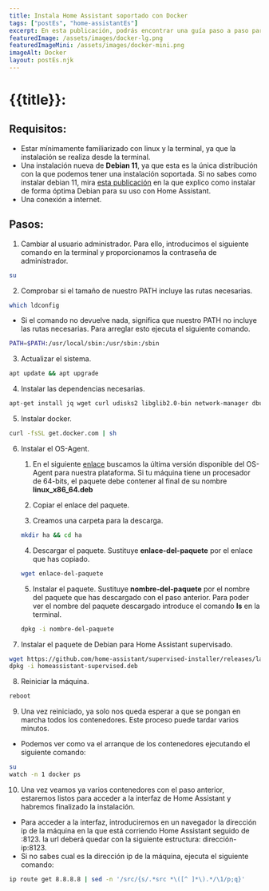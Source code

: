 ```yaml
---
title: Instala Home Assistant soportado con Docker
tags: ["postEs", "home-assistantEs"]
excerpt: En esta publicación, podrás encontrar una guía paso a paso para llevar acabo una instalación soportada de home assistant con docker.
featuredImage: /assets/images/docker-lg.png
featuredImageMini: /assets/images/docker-mini.png
imageAlt: Docker
layout: postEs.njk
---
```


# {{title}}:
## Requisitos:
- Estar mínimamente familiarizado con linux y la terminal, ya que la instalación se realiza desde la terminal.
- Una instalación nueva de **Debian 11**, ya que esta es la única distribución con la que podemos tener una instalación soportada. Si no sabes como instalar debian 11, mira [esta publicación](/es/blog/posts/instala-debian11/) en la que explico como instalar de forma óptima Debian para su uso con Home Assistant.
- Una conexión a internet.

## Pasos:
1. Cambiar al usuario administrador. Para ello, introducimos el siguiente comando en la terminal y proporcionamos la contraseña de administrador.
```bash
su
```
2. Comprobar si el tamaño de nuestro PATH incluye las rutas necesarias.
```bash
which ldconfig
```
- Si el comando no devuelve nada, significa que nuestro PATH no incluye las rutas necesarias. Para arreglar esto ejecuta el siguiente comando.
```bash
PATH=$PATH:/usr/local/sbin:/usr/sbin:/sbin
```

3. Actualizar el sistema.
```bash
apt update && apt upgrade
```
4. Instalar las dependencias necesarias.
```bash
apt-get install jq wget curl udisks2 libglib2.0-bin network-manager dbus -y
```
5. Instalar docker.
```bash
curl -fsSL get.docker.com | sh
```
6. Instalar el OS-Agent.
    1. En el siguiente [enlace](https://github.com/home-assistant/os-agent/releases) buscamos la última versión disponible del OS-Agent para nuestra plataforma. Si tu máquina tiene un procesador de 64-bits, el paquete debe contener al final de su nombre **linux_x86_64.deb**
    
    2. Copiar el enlace del paquete.

    3. Creamos una carpeta para la descarga.
    ```bash
    mkdir ha && cd ha
    ```
    
    4. Descargar el paquete. Sustituye **enlace-del-paquete** por el enlace que has copiado.
    ```bash
    wget enlace-del-paquete
    ```
    5. Instalar el paquete. Sustituye **nombre-del-paquete** por el nombre del paquete que has descargado con el paso anterior. Para poder ver el nombre del paquete descargado introduce el comando **ls** en la terminal.
    ```bash
    dpkg -i nombre-del-paquete
    ```
7. Instalar el paquete de Debian para Home Assistant supervisado.
```bash
wget https://github.com/home-assistant/supervised-installer/releases/latest/download/homeassistant-supervised.deb
dpkg -i homeassistant-supervised.deb
```
8. Reiniciar la máquina.
```bash
reboot
```

9. Una vez reiniciado, ya solo nos queda esperar a que se pongan en marcha todos los contenedores. Este proceso puede tardar varios minutos.
- Podemos ver como va el arranque de los contenedores ejecutando el siguiente comando:
```bash
su
watch -n 1 docker ps
```

10. Una vez veamos ya varios contenedores con el paso anterior, estaremos listos para acceder a la interfaz de Home Assistant y habremos finalizado la instalación.
- Para acceder a la interfaz, introduciremos en un navegador la dirección ip de la máquina en la que está corriendo Home Assistant seguido de :8123. la url deberá quedar con la siguiente estructura: dirección-ip:8123.
- Si no sabes cual es la dirección ip de la máquina, ejecuta el siguiente comando:
```bash
ip route get 8.8.8.8 | sed -n '/src/{s/.*src *\([^ ]*\).*/\1/p;q}'
```
